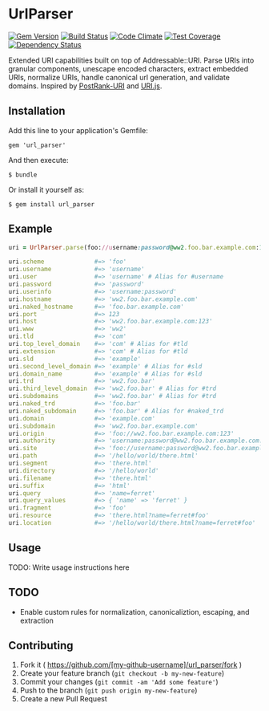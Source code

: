 # UrlParser

[![Gem Version](https://img.shields.io/gem/v/url_parser.svg?style=flat)](https://rubygems.org/gems/url_parser)
[![Build Status](https://img.shields.io/travis/activefx/url_parser.svg?style=flat)](http://travis-ci.org/activefx/url_parser)
[![Code Climate](https://img.shields.io/codeclimate/github/activefx/url_parser.svg?style=flat)](https://codeclimate.com/github/activefx/url_parser)
[![Test Coverage](https://img.shields.io/codeclimate/coverage/github/activefx/url_parser.svg?style=flat)](https://codeclimate.com/github/activefx/url_parser/coverage)
[![Dependency Status](https://gemnasium.com/activefx/url_parser.svg)](https://gemnasium.com/activefx/url_parser)

Extended URI capabilities built on top of Addressable::URI. Parse URIs into granular components, unescape encoded characters, extract embedded URIs, normalize URIs, handle canonical url generation, and validate domains. Inspired by [PostRank-URI](https://github.com/postrank-labs/postrank-uri) and [URI.js](https://github.com/medialize/URI.js).

## Installation

Add this line to your application's Gemfile:

    gem 'url_parser'

And then execute:

    $ bundle

Or install it yourself as:

    $ gem install url_parser

## Example

```ruby
uri = UrlParser.parse(foo://username:password@ww2.foo.bar.example.com:123/hello/world/there.html?name=ferret#foo'')

uri.scheme              #=> 'foo'
uri.username            #=> 'username'
uri.user                #=> 'username' # Alias for #username
uri.password            #=> 'password'
uri.userinfo            #=> 'username:password'
uri.hostname            #=> 'ww2.foo.bar.example.com'
uri.naked_hostname      #=> 'foo.bar.example.com'
uri.port                #=> 123
uri.host                #=> 'ww2.foo.bar.example.com:123'
uri.www                 #=> 'ww2'
uri.tld                 #=> 'com'
uri.top_level_domain    #=> 'com' # Alias for #tld
uri.extension           #=> 'com' # Alias for #tld
uri.sld                 #=> 'example'
uri.second_level_domain #=> 'example' # Alias for #sld
uri.domain_name         #=> 'example' # Alias for #sld
uri.trd                 #=> 'ww2.foo.bar'
uri.third_level_domain  #=> 'ww2.foo.bar' # Alias for #trd
uri.subdomains          #=> 'ww2.foo.bar' # Alias for #trd
uri.naked_trd           #=> 'foo.bar'
uri.naked_subdomain     #=> 'foo.bar' # Alias for #naked_trd
uri.domain              #=> 'example.com'
uri.subdomain           #=> 'ww2.foo.bar.example.com'
uri.origin              #=> 'foo://ww2.foo.bar.example.com:123'
uri.authority           #=> 'username:password@ww2.foo.bar.example.com:123'
uri.site                #=> 'foo://username:password@ww2.foo.bar.example.com:123'
uri.path                #=> '/hello/world/there.html'
uri.segment             #=> 'there.html'
uri.directory           #=> '/hello/world'
uri.filename            #=> 'there.html'
uri.suffix              #=> 'html'
uri.query               #=> 'name=ferret'
uri.query_values        #=> { 'name' => 'ferret' }
uri.fragment            #=> 'foo'
uri.resource            #=> 'there.html?name=ferret#foo'
uri.location            #=> '/hello/world/there.html?name=ferret#foo'
```


## Usage

TODO: Write usage instructions here

## TODO

* Enable custom rules for normalization, canonicaliztion, escaping, and extraction

## Contributing

1. Fork it ( https://github.com/[my-github-username]/url_parser/fork )
2. Create your feature branch (`git checkout -b my-new-feature`)
3. Commit your changes (`git commit -am 'Add some feature'`)
4. Push to the branch (`git push origin my-new-feature`)
5. Create a new Pull Request
